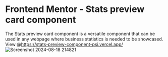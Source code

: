 # Frontend Mentor - Stats preview card component
The Stats preview card component is a versatile component that can be used in any webpage where business statistics is needed to be showcased.
View @https://stats-preview-component-psi.vercel.app/
![Screenshot 2024-08-18 214821](https://github.com/user-attachments/assets/743edde6-c039-4568-add9-f3351130f640)
